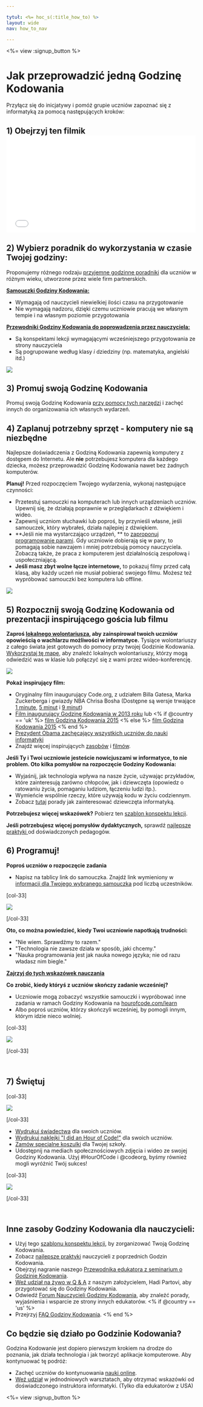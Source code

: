 ```yaml
---

tytuł: <%= hoc_s(:title_how_to) %>
layout: wide
nav: how_to_nav

---
```


<%= view :signup_button %>

# Jak przeprowadzić jedną Godzinę Kodowania

Przyłącz się do inicjatywy i pomóż grupie uczniów zapoznać się z informatyką za pomocą następujących kroków:

## 1) Obejrzyj ten filmik <iframe width="500" height="255" src="//www.youtube.com/embed/SrnvvWDm73k" frameborder="0" allowfullscreen></iframe> 

## 2) Wybierz poradnik do wykorzystania w czasie Twojej godziny:

Proponujemy różnego rodzaju [przyjemne godzinne poradniki](<%= resolve_url('/learn') %>) dla uczniów w różnym wieku, utworzone przez wiele firm partnerskich.

**[Samouczki Godziny Kodowania:](<%= resolve_url('/learn') %>)**

  * Wymagają od nauczycieli niewielkiej ilości czasu na przygotowanie
  * Nie wymagają nadzoru, dzięki czemu uczniowie pracują we własnym tempie i na własnym poziomie przygotowania

**[Przewodniki Godziny Kodowania do poprowadzenia przez nauczyciela:](<%= resolve_url('https://code.org/educate/teacher-led') %>)**

  * Są konspektami lekcji wymagającymi wcześniejszego przygotowania ze strony nauczyciela
  * Są pogrupowane według klasy *i* dziedziny (np. matematyka, angielski itd.)

[![](/images/fit-700/tutorials.png)](<%= resolve_url('/learn') %>)

## 3) Promuj swoją Godzinę Kodowania

Promuj swoją Godzinę Kodowania [przy pomocy tych narzędzi](<%= resolve_url('/promote') %>) i zachęć innych do organizowania ich własnych wydarzeń.

## 4) Zaplanuj potrzebny sprzęt - komputery nie są niezbędne

Najlepsze doświadczenia z Godziną Kodowania zapewnią komputery z dostępem do Internetu. Ale **nie** potrzebujesz komputera dla każdego dziecka, możesz przeprowadzić Godzinę Kodowania nawet bez żadnych komputerów.

**Planuj!** Przed rozpoczęciem Twojego wydarzenia, wykonaj następujące czynności:

  * Przetestuj samouczki na komputerach lub innych urządzeniach uczniów. Upewnij się, że działają poprawnie w przeglądarkach z dźwiękiem i wideo.
  * Zapewnij uczniom słuchawki lub poproś, by przynieśli własne, jeśli samouczek, który wybrałeś, działa najlepiej z dźwiękiem.
  * **Jeśli nie ma wystarczająco urządzeń, ** to [ zaproponuj programowanie parami](https://www.youtube.com/watch?v=vgkahOzFH2Q). Gdy uczniowie dobierają się w pary, to pomagają sobie nawzajem i mniej potrzebują pomocy nauczyciela. Zobaczą także, że praca z komputerem jest działalnością zespołową i uspołeczniającą.
  * **Jeśli masz zbyt wolne łącze internetowe,** to pokazuj filmy przed całą klasą, aby każdy uczeń nie musiał pobierać swojego filmu. Możesz też wypróbować samouczki bez komputera lub offline.

![](/images/fit-350/group_ipad.jpg)

## 5) Rozpocznij swoją Godzinę Kodowania od prezentacji inspirującego gościa lub filmu

**Zaproś [lokalnego wolontariusza](https://code.org/volunteer/local), aby zainspirował twoich uczniów opowieścią o wachlarzu możliwości w informatyce.** Tysiące wolontariuszy z całego świata jest gotowych do pomocy przy twojej Godzinie Kodowania. [Wykorzystaj tę mapę](https://code.org/volunteer/local), aby znaleźć lokalnych wolontariuszy, którzy mogą odwiedzić was w klasie lub połączyć się z wami przez wideo-konferencję.

[![](/images/fit-300/volunteer-map.png)](<%= resolve_url('https://code.org/volunteer/local') %>)

**Pokaż inspirujący film:**

  * Oryginalny film inaugurujący Code.org, z udziałem Billa Gatesa, Marka Zuckerberga i gwiazdy NBA Chrisa Bosha (Dostępne są wersje trwające [1 minutę](https://www.youtube.com/watch?v=qYZF6oIZtfc), [5 minut](https://www.youtube.com/watch?v=nKIu9yen5nc) i [9 minut](https://www.youtube.com/watch?v=dU1xS07N-FA))
  * [Film inaugurujący Godzinę Kodowania w 2013 roku](https://www.youtube.com/watch?v=FC5FbmsH4fw) lub <% if @country == 'uk' %> [film Godzina Kodowania 2015](https://www.youtube.com/watch?v=7L97YMYqLHc) <% else %> [film Godzina Kodowania 2015](https://www.youtube.com/watch?v=7L97YMYqLHc) <% end %>
  * [Prezydent Obama zachęcający wszystkich uczniów do nauki informatyki](https://www.youtube.com/watch?v=6XvmhE1J9PY)
  * Znajdź więcej inspirujących [zasobów](<%= resolve_url('https://code.org/inspire') %>) i [filmów](https://www.youtube.com/playlist?list=PLzdnOPI1iJNfpD8i4Sx7U0y2MccnrNZuP).

**Jeśli Ty i Twoi uczniowie jesteście nowicjuszami w informatyce, to nie problem. Oto kilka pomysłów na rozpoczęcie Godziny Kodowania:**

  * Wyjaśnij, jak technologia wpływa na nasze życie, używając przykładów, które zainteresują zarówno chłopców, jak i dziewczęta (opowiedz o ratowaniu życia, pomaganiu ludziom, łączeniu ludzi itp.).
  * Wymieńcie wspólnie rzeczy, które używają kodu w życiu codziennym.
  * Zobacz [tutaj](<%= resolve_url('https://code.org/girls') %>) porady jak zainteresować dziewczęta informatyką.

**Potrzebujesz więcej wskazówek?** Pobierz ten [szablon konspektu lekcji](/files/EducatorHourofCodeLessonPlanOutline.docx).

**Jeśli potrzebujesz więcej pomysłów dydaktycznych,** sprawdź [najlepsze praktyki ](http://www.slideshare.net/TeachCode/hour-of-code-best-practices-for-successful-educators-51273466) od doświadczonych pedagogów.

## 6) Programuj!

**Poproś uczniów o rozpoczęcie zadania**

  * Napisz na tablicy link do samouczka. Znajdź link wymieniony w [informacji dla Twojego wybranego samouczka](<%= resolve_url('/learn') %>) pod liczbą uczestników.

[col-33]

![](/images/fit-300/group_ar.jpg)

[/col-33]

**Oto, co można powiedzieć, kiedy Twoi uczniowie napotkają trudności:**

  * "Nie wiem. Sprawdźmy to razem."
  * "Technologia nie zawsze działa w sposób, jaki chcemy."
  * "Nauka programowania jest jak nauka nowego języka; nie od razu władasz nim biegle."

**[Zajrzyj do tych wskazówek nauczania](http://www.code.org/files/CSTT_IntroducingCS.PDF)**

**Co zrobić, kiedy któryś z uczniów skończy zadanie wcześniej?**

  * Uczniowie mogą zobaczyć wszystkie samouczki i wypróbować inne zadania w ramach Godziny Kodowania na [hourofcode.com/learn](<%= resolve_url('/learn') %>)
  * Albo poproś uczniów, którzy skończyli wcześniej, by pomogli innym, którym idzie nieco wolniej.

[col-33]

![](/images/fit-250/highschoolgirls.jpeg)

[/col-33]

<p style="clear:both">
  &nbsp;
</p>

## 7) Świętuj

[col-33]

![](/images/fit-300/boy-certificate.jpg)

[/col-33]

  * [Wydrukuj świadectwa](<%= resolve_url('https://code.org/certificates') %>) dla swoich uczniów.
  * [Wydrukuj naklejki "I did an Hour of Code!"](<%= resolve_url('/promote/resources#stickers') %>) dla swoich uczniów.
  * [Zamów specjalne koszulki](http://blog.code.org/post/132608499493/hour-of-code-shirts-and-more) dla Twojej szkoły.
  * Udostępnij na mediach społecznościowych zdjęcia i wideo ze swojej Godziny Kodowania. Użyj #HourOfCode i @codeorg, byśmy również mogli wyróżnić Twój sukces!

[col-33]

![](/images/fit-260/highlight-certificates.jpg)

[/col-33]

<p style="clear:both">
  &nbsp;
</p>

## Inne zasoby Godziny Kodowania dla nauczycieli:

  * Użyj tego [szablonu konspektu lekcji](/files/EducatorHourofCodeLessonPlanOutline.docx), by zorganizować Twoją Godzinę Kodowania.
  * Zobacz [najlepsze praktyki](http://www.slideshare.net/TeachCode/hour-of-code-best-practices-for-successful-educators-51273466) nauczycieli z poprzednich Godzin Kodowania. 
  * Obejrzyj nagranie naszego [Przewodnika edukatora z seminarium o Godzinie Kodowania](https://youtu.be/EJeMeSW2-Mw).
  * [Weź udział na żywo w Q & A](http://www.eventbrite.com/e/ask-your-final-questions-and-prepare-for-the-2015-hour-of-code-with-codeorg-founder-hadi-partovi-tickets-17987437911) z naszym założycielem, Hadi Partovi, aby przygotować się do Godziny Kodowania.
  * Odwiedź [Forum Nauczycieli Godziny Kodowania](http://forum.code.org/c/plc/hour-of-code), aby znaleźć porady, wyjaśnienia i wsparcie ze strony innych edukatorów. <% if @country == 'us' %>
  * Przejrzyj [FAQ Godziny Kodowania](https://support.code.org/hc/en-us/categories/200147083-Hour-of-Code). <% end %>

## Co będzie się działo po Godzinie Kodowania?

Godzina Kodowanie jest dopiero pierwszym krokiem na drodze do poznania, jak działa technologia i jak tworzyć aplikacje komputerowe. Aby kontynuować tę podróż:

  * Zachęć uczniów do kontynuowania [nauki online](<%= resolve_url('https://code.org/learn/beyond') %>).
  * [Weź udział](<%= resolve_url('https://code.org/professional-development-workshops') %>) w jednodniowych warsztatach, aby otrzymać wskazówki od doświadczonego instruktora informatyki. (Tylko dla edukatorów z USA)

<%= view :signup_button %>